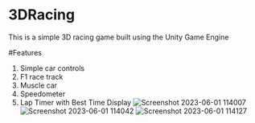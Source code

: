 # 3DRacing
This is a simple 3D racing game built using the Unity Game Engine

#Features
1) Simple car controls
2) F1 race track
3) Muscle car 
4) Speedometer
5) Lap Timer with Best Time Display
![Screenshot 2023-06-01 114007](https://github.com/shivadgss/3DRacing/assets/46683373/038dba77-ad0f-4bcf-a055-307b6fbbb329)
![Screenshot 2023-06-01 114042](https://github.com/shivadgss/3DRacing/assets/46683373/0d62173a-5963-4484-aeed-3f53563d9239)
![Screenshot 2023-06-01 114127](https://github.com/shivadgss/3DRacing/assets/46683373/21944fa2-2360-4eba-be9a-fa95cf5aa273)
